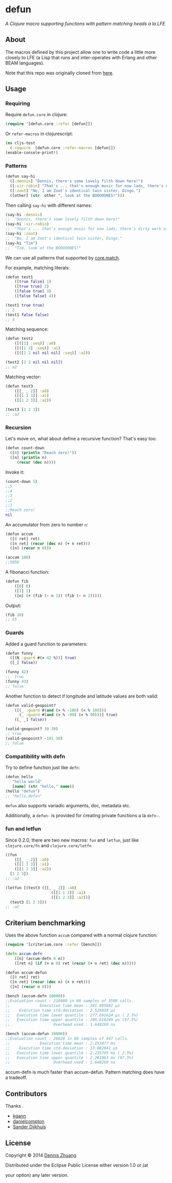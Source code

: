 # defun

*A Clojure macro supporting functions with pattern matching heads a la LFE*

## About

The macros defined by this project allow one to write code a little more
closely to LFE (a Lisp that runs and inter-operates with Erlang and other BEAM
languages).

Note that this repo was originally cloned from [here](https://github.com/killme2008/defun).


## Usage

### Requiring

Require `defun.core` in clojure:

```clj
(require '[defun.core :refer [defun]])
```

Or `refer-macros` in clojurescript:

```cljs
(ns cljs-test
  (:require  [defun.core :refer-macros [defun]])
(enable-console-print!)
```

### Patterns

```clj
(defun say-hi
  ([:dennis] "Dennis, there's some lovely filth down here!")
  ([:sir-robin] "That's ... that's enough music for now lads, there's dirty work afoot.")
  ([:zoot] "No, I am Zoot's identical twin sister, Dingo.")
  ([other] (str  other ", look at the BOOOOONES!")))
```

Then calling `say-hi` with different names:

```clj
(say-hi :dennis)
;;  "Dennis, there's some lovely filth down here!"
(say-hi :sir-robin)
;;  "That's ... that's enough music for now lads, there's dirty work afoot."
(say-hi :zoot)
;;  "No, I am Zoot's identical twin sister, Dingo."
(say-hi "Tim")
;;  "Tim, look at the BOOOOONES!"
```

We can use all patterns that supported by [core.match](https://github.com/clojure/core.match/wiki/Basic-usage).

For example, matching literals:

```clj
(defun test1
    ([true false] 1)
    ([true true] 2)
    ([false true] 3)
    ([false false] 4))

(test1 true true)
;; 2
(test1 false false)
;; 4
```

Matching sequence:

```clj
(defun test2
    ([([1] :seq)] :a0)
    ([([1 2] :seq)] :a1)
    ([([1 2 nil nil nil] :seq)] :a2))

(test2 [1 2 nil nil nil])
;; a2
```

Matching vector:

```clj
(defun test3
    ([[_ _ 2]] :a0)
    ([[1 1 3]] :a1)
    ([[1 2 3]] :a2))

(test3 [1 2 3])
;; :a2
```


### Recursion

Let's move on, what about define a recursive function? That's easy too:

```clj
(defun count-down
  ([0] (println "Reach zero!"))
  ([n] (println n)
     (recur (dec n))))
```

Invoke it:

```clj
(count-down 5)
;;5
;;4
;;3
;;2
;;1
;;Reach zero!
nil
```

An accumulator from zero to number `n`:

```clj
(defun accum
  ([0 ret] ret)
  ([n ret] (recur (dec n) (+ n ret)))
  ([n] (recur n 0)))

(accum 100)
;;5050
```

A fibonacci function:

```clj
(defun fib
    ([0] 0)
    ([1] 1)
    ([n] (+ (fib (- n 1)) (fib (- n 2)))))
```

Output:

```clj
(fib 10)
;; 55
```


### Guards

Added a guard function to parameters:

```clj
(defun funny
  ([(N :guard #(= 42 %))] true)
  ([_] false))

(funny 42)
;;  true
(funny 43)
;; false
```

Another function to detect if longitude and latitude values are both valid:

```clj
(defun valid-geopoint?
    ([(_ :guard #(and (> % -180) (< % 180)))
      (_ :guard #(and (> % -90) (< % 90)))] true)
    ([_ _] false))

(valid-geopoint? 30 30)
;; true
(valid-geopoint? -181 30)
;; false
```

### Compatibility with defn

Try to define function just like `defn`:

```clj
(defun hello
   "hello world"
   [name] (str "hello," name))
(hello "defun")
;; "hello,defun"
```

`defun` also supports variadic arguments, doc, metadata etc.

Additionally, a `defun-` is provided for creating private functions a la `defn-`.


### fun and letfun

Since 0.2.0, there are two new macros: `fun` and `letfun`, just like `clojure.core/fn` and `clojure.core/letfn`

``` clojure
((fun
    ([[_ _ 2]] :a0)
    ([[1 1 3]] :a1)
    ([[1 2 3]] :a2))
  [1 2 3])
;; :a2

(letfun [(test3 ([[_ _ 2]] :a0)
                    ([[1 1 3]] :a1)
                    ([[1 2 3]] :a2))]
  (test3 [1 2 3]))
;; :a2
```


## Criterium benchmarking

Uses the above function `accum` compared with a normal clojure function:

```clj
(require '[criterium.core :refer [bench]])

(defn accum-defn
    ([n] (accum-defn 0 n))
    ([ret n] (if (= n 0) ret (recur (+ n ret) (dec n)))))

(defun accum-defun
  ([0 ret] ret)
  ([n ret] (recur (dec n) (+ n ret)))
  ([n] (recur n 0)))

(bench (accum-defn 10000))
;;Evaluation count : 210480 in 60 samples of 3508 calls.
;;             Execution time mean : 281.095682 µs
;;    Execution time std-deviation : 2.526939 µs
;;   Execution time lower quantile : 277.691624 µs ( 2.5%)
;;   Execution time upper quantile : 286.618249 µs (97.5%)
;;                   Overhead used : 1.648269 ns

(bench (accum-defun 10000))
;;Evaluation count : 26820 in 60 samples of 447 calls.
;;             Execution time mean : 2.253477 ms
;;    Execution time std-deviation : 13.082041 µs
;;   Execution time lower quantile : 2.235795 ms ( 2.5%)
;;   Execution time upper quantile : 2.281963 ms (97.5%)
;;                   Overhead used : 1.648269 ns
```

accum-defn is much faster than accum-defun. Pattern matching does have a tradeoff.


## Contributors

Thanks .

- [kgann](https://github.com/kgann)
- [danielcompton](https://github.com/danielcompton)
- [Sander Dijkhuis](https://github.com/sander)


## License

Copyright © 2014 [Dennis Zhuang](mailto:killme2008@gmail.com)

Distributed under the Eclipse Public License either version 1.0 or (at

your option) any later version.
